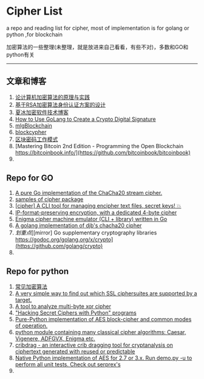 # Cipher List
a repo and reading list for cipher, most of implementation is for golang or python ,for blockchain

加密算法的一些整理(未整理，就是放进来自己看看，有些不对)，多数和GO和python有关


---


## 文章和博客

1. [论计算机加密算法的原理与实践](https://zhuanlan.zhihu.com/p/21513964)
2. [基于RSA加密算法身份认证方案的设计](http://www.jiamisoft.com/blog/5905-rsajiamisuanfashenfenrenzheng.html)
3. [夏冰加密软件技术博客](http://www.jiamisoft.com/blog/category/jiamijishu)
4. [How to Use GoLang to Create a Crypto Digital Signature](https://mlgblockchain.com/crypto-signature.html)
5. [mlgBlockchain](https://mlgblockchain.com/index.html)
6. [blockcypher](https://www.blockcypher.com)
7. [区块密码工作模式](https://zh.wikipedia.org/wiki/分组密码工作模式)
8. [Mastering Bitcoin 2nd Edition - Programming the Open Blockchain https://bitcoinbook.info/](https://github.com/bitcoinbook/bitcoinbook)
9. []()

## Repo for GO
1. [A pure Go implementation of the ChaCha20 stream cipher.](https://github.com/codahale/chacha20)
2. [samples of cipher package](https://github.com/golang-samples/cipher)
3. [[cipher] A CLI tool for managing encipher text files, secret keys! 💥](https://github.com/coderhaoxin/cipher)
4. [IP-format-preserving encryption, with a dedicated 4-byte cipher](https://github.com/veorq/ipcrypt)
5. [Enigma cipher machine emulator (CLI + library) written in Go](https://github.com/emedvedev/enigma)
6. [A golang implementation of djb's chacha20 cipher](https://github.com/wsddn/go-chacha20)
7. *划重点*[[mirror] Go supplementary cryptography libraries https://godoc.org/golang.org/x/crypto](https://github.com/golang/crypto)
8. []()

## Repo for python

1. [常见加密算法](https://github.com/Lellansin/Cipher-examples)
2. [A very simple way to find out which SSL ciphersuites are supported by a target.](https://github.com/mozilla/cipherscan)
3. [A tool to analyze multi-byte xor cipher](https://github.com/hellman/xortool)
4. ["Hacking Secret Ciphers with Python" programs](https://github.com/asweigart/codebreaker)
5. [Pure-Python implementation of AES block-cipher and common modes of operation.](https://github.com/ricmoo/pyaes)
6. [python module containing many classical cipher algorithms: Caesar, Vigenere, ADFGVX, Enigma etc.](https://github.com/jameslyons/pycipher)
7. [cribdrag - an interactive crib dragging tool for cryptanalysis on ciphertext generated with reused or predictable](https://github.com/SpiderLabs/cribdrag)
8. [Native Python implementation of AES for 2.7 or 3.x. Run demo.py -u to perform all unit tests. Check out serprex's](https://github.com/caller9/pythonaes)
9. []()



